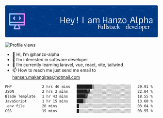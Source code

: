 ![Header](./github-header-image.png)

![Profile views](https://gpvc.arturio.dev/hanzo-alpha)

- 👋 Hi, I’m @hanzo-alpha
- 👀 I’m interested in software developer
- 🌱 I’m currently learning laravel, vue, react, vite, tailwind
- 📫 How to reach me just send me email to hansen.makangiras@hotmail.com 

<!---
hanzo-alpha/hanzo-alpha is a ✨ special ✨ repository because its `README.md` (this file) appears on your GitHub profile.
You can click the Preview link to take a look at your changes.
--->

<!--START_SECTION:waka-->

```text
PHP              2 hrs 46 mins   ███████▒░░░░░░░░░░░░░░░░░   29.91 %
JSON             2 hrs 2 mins    █████▓░░░░░░░░░░░░░░░░░░░   22.04 %
Blade Template   1 hr 43 mins    ████▓░░░░░░░░░░░░░░░░░░░░   18.55 %
JavaScript       1 hr 15 mins    ███▒░░░░░░░░░░░░░░░░░░░░░   13.60 %
.env file        20 mins         █░░░░░░░░░░░░░░░░░░░░░░░░   03.64 %
CSS              19 mins         █░░░░░░░░░░░░░░░░░░░░░░░░   03.55 %
```

<!--END_SECTION:waka-->

